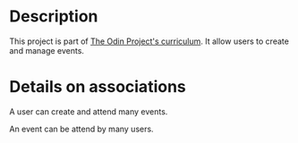 # Description

This project is part of [The Odin Project's curriculum](https://www.theodinproject.com/lessons/ruby-on-rails-private-events). It allow users to create and manage events.

# Details on associations
A user can create and attend many events.

An event can be attend by many users.

